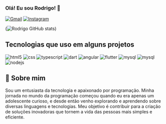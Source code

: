 
### Olá! Eu sou Rodrigo! 👋

[![Gmail](https://img.shields.io/badge/Gmail-D14836?style=for-the-badge&logo=gmail&logoColor=white)](mailto:rodrigogranzotto173@gmail.com)
[![Instagram](https://img.shields.io/badge/Instagram-E4405F?style=for-the-badge&logo=instagram&logoColor=white)](https://www.instagram.com/digueraah/)

(![Rodrigo GitHub stats](https://github-readme-stats.vercel.app/api?username=rodriguera4k&show_icons=true&theme=dracula))

## Tecnologias que uso em alguns projetos

<div style="display: inline_block">
 <img align="center" alt="html5" src="https://img.shields.io/badge/HTML5-E34F26?style=for-the-badge&logo=html5&logoColor=white">
  <img align="center" alt="css" src="https://img.shields.io/badge/CSS-239120?&style=for-the-badge&logo=css3&logoColor=white">
  <img align="center" alt="typescript" src="https://img.shields.io/badge/TypeScript-007ACC?style=for-the-badge&logo=typescript&logoColor=white">
  <img align="center" alt="dart" src="https://img.shields.io/badge/Dart-0175C2?style=for-the-badge&logo=dart&logoColor=white">
  <img align="center" alt="angular" src="https://img.shields.io/badge/Angular-DD0031?style=for-the-badge&logo=angular&logoColor=white">
 <img align="center" alt="flutter" src="https://img.shields.io/badge/Flutter-02569B?style=for-the-badge&logo=flutter&logoColor=white">
 <img align="center" alt="mysql" src="https://img.shields.io/badge/MySQL-00000F?style=for-the-badge&logo=mysql&logoColor=white">
 <img align="center" alt="mysql" src="https://img.shields.io/badge/PostgreSQL-316192?style=for-the-badge&logo=postgresql&logoColor=white">
 <img align="center" alt="nodejs" src="https://img.shields.io/badge/Node.js-43853D?style=for-the-badge&logo=node.js&logoColor=white">
</div>

## 🚀 Sobre mim
Sou um entusiasta da tecnologia e apaixonado por programação. Minha jornada no mundo da programação começou quando eu era apenas um adolescente curioso, e desde então venho explorando e aprendendo sobre diversas linguagens e tecnologias. Meu objetivo é contribuir para a criação de soluções inovadoras que tornem a vida das pessoas mais simples e eficiente.

